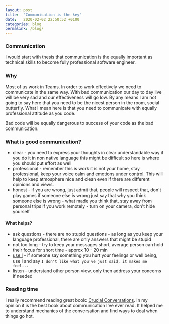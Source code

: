 ```yaml
---
layout: post
title:  "Communication is the key"
date:   2020-02-02 22:50:52 +0100
categories: blog
permalink: /blog/
---
```

### Communication
I would start with thesis that communication is the equally important as technical skills to become
fully professional software engineer.

### Why
Most of us work in Teams. In order to work effectively we need to communicate in the same way.
With bad communication our day to day live will be very sad and our effectiveness will go low.
By any means I am not going to say here that you need to be the nicest person in the room, social butterfly.
What I mean here is that you need to communicate with equally professional attitude as you code. 

Bad code will be equally dangerous to success of your code as the bad communication.

### What is good communication?
* clear - you need to express your thoughts in clear understandable way
if you do it in non native language this might be difficult so here is where you should put effort as well
* professional - remember this is work it is not your home, stay professional, keep your voice calm and emotions under control.
This will help to keep atmosphere nice and clean even if there are different opinions and views.
* honest - if you are wrong, just admit that, people will respect that, don't play games
if someone else is wrong just say that why you think someone else is wrong - what made you think that, stay away from personal trips
if you work remotely - turn on your camera, don't hide yourself

#### What helps?
* ask questions - there are no stupid questions - as long as you keep your language professional, there are only answers that might be stupid
* not too long - try to keep your messages short, average person can hold their focus for short time - approx 10 - 20 min
* [use I](https://www.goodtherapy.org/blog/psychpedia/i-message) -
if someone say something you hurt your feelings or well being, use I and say `I don't like what you've just said, it makes me feel...`
* listen - understand other person view, only then address your concerns if needed

### Reading time
I really recommend reading great book: [Crucial Conversations](https://www.goodreads.com/book/show/15014.Crucial_Conversations).
In my opinion it is the best book about communication I've ever read.
It helped me to understand mechanics of the conversation
and find ways to deal when things go hot. 